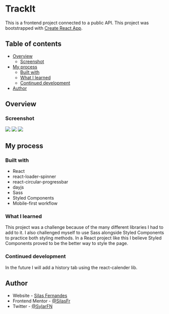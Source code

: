 # TrackIt

This is a frontend project connected to a public API. This project was bootstrapped with [Create React App](https://github.com/facebook/create-react-app).

## Table of contents

- [Overview](#overview)
  - [Screenshot](#screenshot)
- [My process](#my-process)
  - [Built with](#built-with)
  - [What I learned](#what-i-learned)
  - [Continued development](#continued-development)
- [Author](#author)

## Overview

### Screenshot

![](assets/screenshot-login.png)
![](assets/screenshot-login2.png)
![](assets/screenshot-habits.png)

## My process

### Built with

- React
- react-loader-spinner
- react-circular-progressbar
- dayjs
- Sass
- Styled Components
- Mobile-first workflow

### What I learned

This project was a challenge because of the many different libraries I had to add to it. I also challenged myself to use Sass alongside Styled Components to practice both styling methods. In a React project like this I believe Styled Components proved to be the better way to style the page.

### Continued development

In the future I will add a history tab using the react-calender lib.

## Author

- Website - [Silas Fernandes](https://github.com/SilasFr)
- Frontend Mentor - [@SilasFr](https://www.frontendmentor.io/profile/SilasFr)
- Twitter - [@SylarFN](https://twitter.com/SylarFN)
